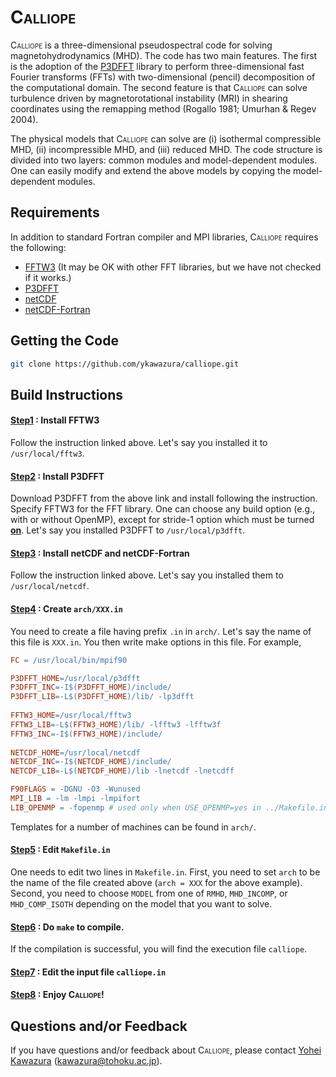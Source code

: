 # <span style="font-variant:small-caps;">Calliope</span>
<span style="font-variant:small-caps;">Calliope</span> is a three-dimensional pseudospectral code for solving magnetohydrodynamics (MHD). The code has two main features. The first is the adoption of the [P3DFFT](https://p3dfft.readthedocs.io) library to perform three-dimensional fast Fourier transforms (FFTs) with two-dimensional (pencil) decomposition of the computational domain. The second feature is that <span style="font-variant:small-caps;">Calliope</span> can solve turbulence driven by magnetorotational instability (MRI) in shearing coordinates using the remapping method (Rogallo 1981; Umurhan & Regev 2004). 

The physical models that <span style="font-variant:small-caps;">Calliope</span> can solve are (i) isothermal compressible MHD, (ii) incompressible MHD, and (iii) reduced MHD. The code structure is divided into two layers: common modules and model-dependent modules. One can easily modify and extend the above models by copying the model-dependent modules.


## Requirements

In addition to standard Fortran compiler and MPI libraries, <span style="font-variant:small-caps;">Calliope</span> requires the following:

- [FFTW3](http://www.fftw.org) (It may be OK with other FFT libraries, but we have not checked if it works.)
- [P3DFFT](https://p3dfft.readthedocs.io)
- [netCDF](https://docs.unidata.ucar.edu/netcdf-c/)
- [netCDF-Fortran](https://www.unidata.ucar.edu/software/netcdf/docs-fortran/)



## Getting the Code

```sh
git clone https://github.com/ykawazura/calliope.git
```



## Build Instructions

#### <u>Step1</u> : Install FFTW3
Follow the instruction linked above.
Let's say you installed it to `/usr/local/fftw3`.

#### <u>Step2</u> : Install P3DFFT
Download P3DFFT from the above link and install following the instruction. Specify FFTW3 for the FFT library. One can choose any build option (e.g., with or without OpenMP), except for stride-1 option which must be turned **<u>on</u>**.
Let's say you installed P3DFFT to `/usr/local/p3dfft`.

#### <u>Step3</u> : Install netCDF and netCDF-Fortran
Follow the instruction linked above.
Let's say you installed them to `/usr/local/netcdf`.

#### <u>Step4</u> : Create `arch/XXX.in`
You need to create a file having prefix `.in` in `arch/`. Let's say the name of this file is `XXX.in`. You then write make options in this file. For example, 

```makefile
FC = /usr/local/bin/mpif90

P3DFFT_HOME=/usr/local/p3dfft
P3DFFT_INC=-I$(P3DFFT_HOME)/include/
P3DFFT_LIB=-L$(P3DFFT_HOME)/lib/ -lp3dfft                  
                                                          
FFTW3_HOME=/usr/local/fftw3
FFTW3_LIB=-L$(FFTW3_HOME)/lib/ -lfftw3 -lfftw3f            
FFTW3_INC=-I$(FFTW3_HOME)/include/                         
                                                           
NETCDF_HOME=/usr/local/netcdf                              
NETCDF_INC=-I$(NETCDF_HOME)/include/                       
NETCDF_LIB=-L$(NETCDF_HOME)/lib -lnetcdf -lnetcdff         

F90FLAGS = -DGNU -O3 -Wunused                              
MPI_LIB = -lm -lmpi -lmpifort                              
LIB_OPENMP = -fopenmp # used only when USE_OPENMP=yes in ../Makefile.in
```

Templates for a number of machines can be found in `arch/`.

#### <u>Step5</u> : Edit `Makefile.in`
One needs to edit two lines in `Makefile.in`. 
First, you need to set `arch` to be the name of the file created above (`arch = XXX` for the above example).
Second, you need to choose `MODEL` from one of `RMHD`, `MHD_INCOMP`, or `MHD_COMP_ISOTH` depending on the model that you want to solve.

#### <u>Step6</u> : Do `make` to compile.
If the compilation is successful, you will find the execution file `calliope`.

#### <u>Step7</u> : Edit the input file `calliope.in`

#### <u>Step8</u> : Enjoy <span style="font-variant:small-caps;">Calliope</span>!



## Questions and/or Feedback

If you have questions and/or feedback about <span style="font-variant:small-caps;">Calliope</span>, please contact [Yohei Kawazura](https://sites.google.com/view/yoheikawazura/) ([kawazura@tohoku.ac.jp](mailto:kawazura@tohoku.ac.jp)).